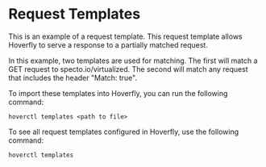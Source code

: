 # Request Templates
This is an example of a request template. This request template allows Hoverfly to serve a response to a partially matched request.

In this example, two templates are used for matching. The first will match a GET request to specto.io/virtualized. The second will match any request that includes the header "Match: true".

To import these templates into Hoverfly, you can run the following command:
```
hoverctl templates <path to file>
```
To see all request templates configured in Hoverfly, use the following command:
```
hoverctl templates
```
